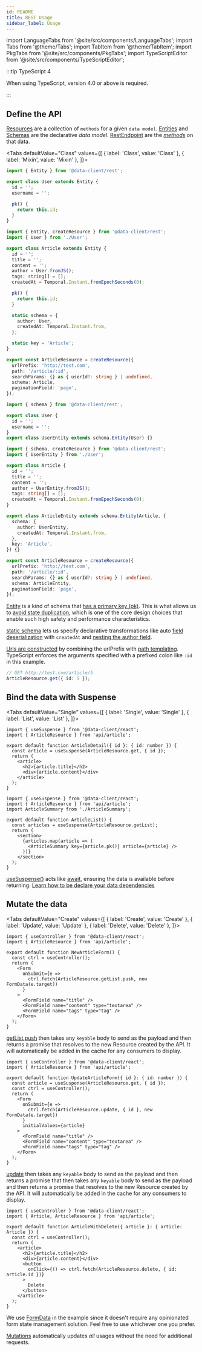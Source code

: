 ```yaml
---
id: README
title: REST Usage
sidebar_label: Usage
---
```


<head>
  <title>Using REST APIs with Reactive Data Client</title>
</head>

import LanguageTabs from '@site/src/components/LanguageTabs';
import Tabs from '@theme/Tabs';
import TabItem from '@theme/TabItem';
import PkgTabs from '@site/src/components/PkgTabs';
import TypeScriptEditor from '@site/src/components/TypeScriptEditor';

<PkgTabs pkgs="@data-client/rest" />

:::tip TypeScript 4

When using TypeScript, version 4.0 or above is required.

:::

## Define the API

[Resources](./api/createResource.md) are a collection of `methods` for a given `data model`. [Entities](./api/Entity.md) and [Schemas](./api/schema.md) are the declarative _data model_.
[RestEndpoint](./api/RestEndpoint.md) are the [_methods_](<https://en.wikipedia.org/wiki/Method_(computer_programming)>) on
that data.

<Tabs
defaultValue="Class"
values={[
{ label: 'Class', value: 'Class' },
{ label: 'Mixin', value: 'Mixin' },
]}>
<TabItem value="Class">

<TypeScriptEditor>

```typescript title="User" collapsed
import { Entity } from '@data-client/rest';

export class User extends Entity {
  id = '';
  username = '';

  pk() {
    return this.id;
  }
}
```

```typescript title="Article"
import { Entity, createResource } from '@data-client/rest';
import { User } from './User';

export class Article extends Entity {
  id = '';
  title = '';
  content = '';
  author = User.fromJS();
  tags: string[] = [];
  createdAt = Temporal.Instant.fromEpochSeconds(0);

  pk() {
    return this.id;
  }

  static schema = {
    author: User,
    createdAt: Temporal.Instant.from,
  };

  static key = 'Article';
}

export const ArticleResource = createResource({
  urlPrefix: 'http://test.com',
  path: '/article/:id',
  searchParams: {} as { userId?: string } | undefined,
  schema: Article,
  paginationField: 'page',
});
```

</TypeScriptEditor>

</TabItem>
<TabItem value="Mixin">

<TypeScriptEditor>

```typescript title="User" collapsed
import { schema } from '@data-client/rest';

export class User {
  id = '';
  username = '';
}
export class UserEntity extends schema.Entity(User) {}
```

```typescript title="Article"
import { schema, createResource } from '@data-client/rest';
import { UserEntity } from './User';

export class Article {
  id = '';
  title = '';
  content = '';
  author = UserEntity.fromJS();
  tags: string[] = [];
  createdAt = Temporal.Instant.fromEpochSeconds(0);
}

export class ArticleEntity extends schema.Entity(Article, {
  schema: {
    author: UserEntity,
    createdAt: Temporal.Instant.from,
  },
  key: 'Article',
}) {}

export const ArticleResource = createResource({
  urlPrefix: 'http://test.com',
  path: '/article/:id',
  searchParams: {} as { userId?: string } | undefined,
  schema: ArticleEntity,
  paginationField: 'page',
});
```

</TypeScriptEditor>

</TabItem>

</Tabs>

[Entity](./api/Entity.md) is a kind of schema that [has a primary key (pk)](/docs/concepts/normalization). This is what allows us
to [avoid state duplication](https://react.dev/learn/choosing-the-state-structure#principles-for-structuring-state), which
is one of the core design choices that enable such high safety and performance characteristics.

[static schema](./api/Entity.md#schema) lets us specify declarative transformations like auto [field deserialization](./guides/network-transform.md#deserializing-fields) with `createdAt` and [nesting the author field](./guides/relational-data.md).

[Urls are constructed](./api/RestEndpoint.md#url) by combining the urlPrefix with [path templating](https://www.npmjs.com/package/path-to-regexp).
TypeScript enforces the arguments specified with a prefixed colon like `:id` in this example.

```ts
// GET http://test.com/article/5
ArticleResource.get({ id: 5 });
```

## Bind the data with Suspense

<Tabs
defaultValue="Single"
values={[
{ label: 'Single', value: 'Single' },
{ label: 'List', value: 'List' },
]}>
<TabItem value="Single">

```tsx
import { useSuspense } from '@data-client/react';
import { ArticleResource } from 'api/article';

export default function ArticleDetail({ id }: { id: number }) {
  const article = useSuspense(ArticleResource.get, { id });
  return (
    <article>
      <h2>{article.title}</h2>
      <div>{article.content}</div>
    </article>
  );
}
```

</TabItem>
<TabItem value="List">

```tsx
import { useSuspense } from '@data-client/react';
import { ArticleResource } from 'api/article';
import ArticleSummary from './ArticleSummary';

export default function ArticleList() {
  const articles = useSuspense(ArticleResource.getList);
  return (
    <section>
      {articles.map(article => (
        <ArticleSummary key={article.pk()} article={article} />
      ))}
    </section>
  );
}
```

</TabItem>
</Tabs>

[useSuspense()](/docs/api/useSuspense) acts like [await](https://developer.mozilla.org/en-US/docs/Web/JavaScript/Reference/Operators/await), ensuring the data is available before returning. [Learn how to be declare your data dependencies](/docs/getting-started/data-dependency)

## Mutate the data

<Tabs
defaultValue="Create"
values={[
{ label: 'Create', value: 'Create' },
{ label: 'Update', value: 'Update' },
{ label: 'Delete', value: 'Delete' },
]}>
<TabItem value="Create">

```tsx title="article.tsx"
import { useController } from '@data-client/react';
import { ArticleResource } from 'api/article';

export default function NewArticleForm() {
  const ctrl = useController();
  return (
    <Form
      onSubmit={e =>
        ctrl.fetch(ArticleResource.getList.push, new FormData(e.target))
      }
    >
      <FormField name="title" />
      <FormField name="content" type="textarea" />
      <FormField name="tags" type="tag" />
    </Form>
  );
}
```

[getList.push](api/createResource.md#push) then takes any `keyable` body to send as the payload and then returns a promise that
resolves to the new Resource created by the API. It will automatically be added in the cache for any consumers to display.

</TabItem>
<TabItem value="Update">

```tsx title="article.tsx"
import { useController } from '@data-client/react';
import { ArticleResource } from 'api/article';

export default function UpdateArticleForm({ id }: { id: number }) {
  const article = useSuspense(ArticleResource.get, { id });
  const ctrl = useController();
  return (
    <Form
      onSubmit={e =>
        ctrl.fetch(ArticleResource.update, { id }, new FormData(e.target))
      }
      initialValues={article}
    >
      <FormField name="title" />
      <FormField name="content" type="textarea" />
      <FormField name="tags" type="tag" />
    </Form>
  );
}
```

[update](api/createResource.md#update) then takes any `keyable` body to send as the payload and then returns a promise that
then takes any `keyable` body to send as the payload and then returns a promise that
resolves to the new Resource created by the API. It will automatically be added in the cache for any consumers to display.

</TabItem>
<TabItem value="Delete">

```tsx title="article.tsx"
import { useController } from '@data-client/react';
import { Article, ArticleResource } from 'api/article';

export default function ArticleWithDelete({ article }: { article: Article }) {
  const ctrl = useController();
  return (
    <article>
      <h2>{article.title}</h2>
      <div>{article.content}</div>
      <button
        onClick={() => ctrl.fetch(ArticleResource.delete, { id: article.id })}
      >
        Delete
      </button>
    </article>
  );
}
```

</TabItem>
</Tabs>

We use [FormData](https://developer.mozilla.org/en-US/docs/Web/API/FormData/FormData) in
the example since it doesn't require any opinionated form state management solution.
Feel free to use whichever one you prefer.

[Mutations](/docs/getting-started/mutations) automatically updates _all_ usages without the need for
additional requests.
